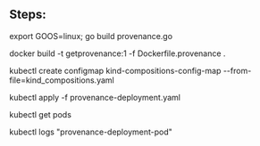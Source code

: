 Steps:
-------
export GOOS=linux; go build provenance.go

docker build -t getprovenance:1 -f Dockerfile.provenance .

kubectl create configmap kind-compositions-config-map --from-file=kind_compositions.yaml

kubectl apply -f provenance-deployment.yaml

kubectl get pods

kubectl logs "provenance-deployment-pod"